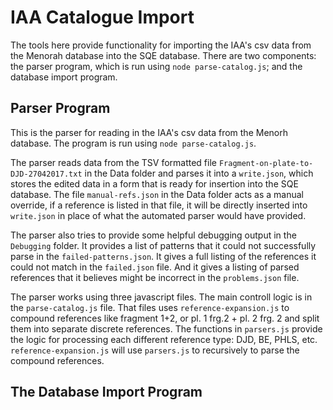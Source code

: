 # IAA Catalogue Import

The tools here provide functionality for importing the IAA's csv data from the Menorah database into the SQE database.  There are two components: the parser program, which is run using `node parse-catalog.js`; and the database import program.

## Parser Program

This is the parser for reading in the IAA's csv data from the Menorh database.  The program is run using `node parse-catalog.js`.

The parser reads data from the TSV formatted file `Fragment-on-plate-to-DJD-27042017.txt` in the Data folder and parses it into a `write.json`, which stores the edited data in a form that is ready for insertion into the SQE database.  The file `manual-refs.json` in the Data folder acts as a manual override, if a reference is listed in that file, it will be directly inserted into `write.json` in place of what the automated parser would have provided.

The parser also tries to provide some helpful debugging output in the `Debugging` folder.  It provides a list of patterns that it could not successfully parse in the `failed-patterns.json`.  It gives a full listing of the references it could not match in the `failed.json` file.  And it gives a listing of parsed references that it believes might be incorrect in the `problems.json` file.

The parser works using three javascript files.  The main controll logic is in the `parse-catalog.js` file.  That files uses `reference-expansion.js` to compound references like fragment 1+2, or pl. 1 frg.2 + pl. 2 frg. 2 and split them into separate discrete references.  The functions in `parsers.js` provide the logic for processing each different reference type: DJD, BE, PHLS, etc. `reference-expansion.js` will use `parsers.js` to recursively to parse the compound references.

## The Database Import Program